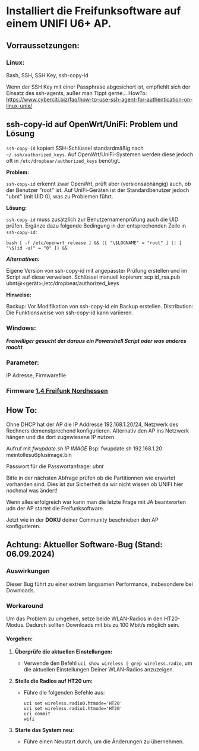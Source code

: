 # Installiert die Freifunksoftware auf einem UNIFI U6+ AP.

## Vorraussetzungen:

### Linux:
Bash, SSH, SSH Key, ssh-copy-id

Wenn der SSH Key mit einer Passphrase abgesichert ist, empfiehlt sich der Einsatz des ssh-agents, außer man Tippt gerne...
HowTo: https://www.cyberciti.biz/faq/how-to-use-ssh-agent-for-authentication-on-linux-unix/

## ssh-copy-id auf OpenWrt/UniFi: Problem und Lösung

`ssh-copy-id` kopiert SSH-Schlüssel standardmäßig nach `~/.ssh/authorized_keys`. 
Auf OpenWrt/UniFi-Systemen werden diese jedoch oft in `/etc/dropbear/authorized_keys` benötigt.

**Problem:**

`ssh-copy-id` erkennt zwar OpenWrt, prüft aber (versionsabhängig) auch, ob der Benutzer "root" ist. 
Auf UniFi-Geräten ist der Standardbenutzer jedoch "ubnt" (mit UID 0), was zu Problemen führt.

**Lösung:**

`ssh-copy-id` muss zusätzlich zur Benutzernamenprüfung auch die UID prüfen. 
Ergänze dazu folgende Bedingung in der entsprechenden Zeile in `ssh-copy-id`:

`bash
[ -f /etc/openwrt_release ] && ([ "\$LOGNAME" = "root" ] || [ "\$(id -u)" = "0" ]) &&`

***Alternativen:***

Eigene Version von ssh-copy-id mit angepasster Prüfung erstellen und im Script auf diese verweisen.
Schlüssel manuell kopieren: scp id_rsa.pub ubnt@<gerät>:/etc/dropbear/authorized_keys

****Hinweise:****

Backup: Vor Modifikation von ssh-copy-id ein Backup erstellen.
Distribution: Die Funktionsweise von ssh-copy-id kann variieren.

### Windows:
***Freiwilliger gesucht der daraus ein Powershell Script oder was anderes macht***

### Parameter:
IP Adresse, Firmwarefile

### Firmware [1.4 Freifunk Nordhessen](https://firmware-archiv.freifunk-nordhessen.de/1.4.0/images/sysupgrade/gluon-ff_nh-1.4.0-TYM-ubiquiti-unifi-6-plus-sysupgrade.bin)

## How To:
Ohne DHCP hat der AP die IP Addresse 192.168.1.20/24, Netzwerk des Rechners demenstprechend konfigurieren.
Alternativ den AP ins Netzwerk hängen und die dort zugewiesene IP nutzen.

Aufruf mit *fwupdate.sh IP IMAGE*  Bsp: fwupdate.sh 192.168.1.20 meintollesu6plusimage.bin

Passwort für die Passwortanfrage: *ubnt*

Bitte in der nächsten Abfrage prüfen ob die Partitionnen wie erwartet vorhanden sind.
Dies ist zur Sicherheit da wir nicht wissen ob UNIFI hier nochmal was ändert!

Wenn alles erfolgreich war kann man die letzte Frage mit JA beantworten udn der AP startet die Freifunksoftware.

Jetzt wie in der **DOKU** deiner Community beschrieben den AP konfigurieren.

## Achtung: Aktueller Software-Bug (Stand: 06.09.2024) 

### Auswirkungen

Dieser Bug führt zu einer extrem langsamen Performance, insbesondere bei Downloads.

### Workaround

Um das Problem zu umgehen, setze beide WLAN-Radios in den HT20-Modus. Dadurch sollten Downloads mit bis zu 100 Mbit/s möglich sein.

#### Vorgehen:

1. **Überprüfe die aktuellen Einstellungen:**
   * Verwende den Befehl `uci show wireless | grep wireless.radio`, um die aktuellen Einstellungen Deiner WLAN-Radios anzuzeigen.

2. **Stelle die Radios auf HT20 um:**
   * Führe die folgenden Befehle aus:

     ```
     uci set wireless.radio0.htmode='HT20'
     uci set wireless.radio1.htmode='HT20'
     uci commit
     wifi
     ```

3. **Starte das System neu:**
   * Führe einen Neustart durch, um die Änderungen zu übernehmen.
